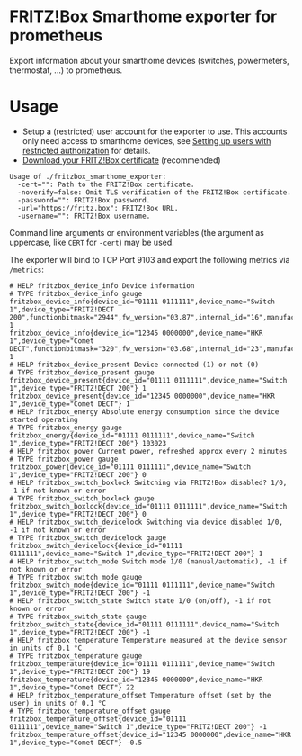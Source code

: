 # FRITZ!Box Smarthome exporter for prometheus
Export information about your smarthome devices (switches, powermeters, thermostat, ...) to prometheus.


# Usage

* Setup a (restricted) user account for the exporter to use. This accounts only need access to smarthome devices, see [Setting up users with restricted authorization](https://en.avm.de/service/fritzbox/fritzbox-5490/knowledge-base/publication/show/1522_Accessing-FRITZ-Box-from-the-home-network-with-user-accounts/) for details.
* [Download your FRITZ!Box certificate](https://en.avm.de/service/fritzbox/fritzbox-7390/knowledge-base/publication/show/1523_Downloading-your-FRITZ-Box-certificate-and-importing-it-to-your-computer/) (recommended)

```
Usage of ./fritzbox_smarthome_exporter:
  -cert="": Path to the FRITZ!Box certificate.
  -noverify=false: Omit TLS verification of the FRITZ!Box certificate.
  -password="": FRITZ!Box password.
  -url="https://fritz.box": FRITZ!Box URL.
  -username="": FRITZ!Box username.
```
Command line arguments or environment variables (the argument as uppercase, like `CERT` for `-cert`) may be used.


The exporter will bind to TCP Port 9103 and export the following metrics via `/metrics`:

```
# HELP fritzbox_device_info Device information
# TYPE fritzbox_device_info gauge
fritzbox_device_info{device_id="01111 0111111",device_name="Switch 1",device_type="FRITZ!DECT 200",functionbitmask="2944",fw_version="03.87",internal_id="16",manufacturer="AVM"} 1
fritzbox_device_info{device_id="12345 0000000",device_name="HKR 1",device_type="Comet DECT",functionbitmask="320",fw_version="03.68",internal_id="23",manufacturer="AVM"} 1
# HELP fritzbox_device_present Device connected (1) or not (0)
# TYPE fritzbox_device_present gauge
fritzbox_device_present{device_id="01111 0111111",device_name="Switch 1",device_type="FRITZ!DECT 200"} 1
fritzbox_device_present{device_id="12345 0000000",device_name="HKR 1",device_type="Comet DECT"} 1
# HELP fritzbox_energy Absolute energy consumption since the device started operating
# TYPE fritzbox_energy gauge
fritzbox_energy{device_id="01111 0111111",device_name="Switch 1",device_type="FRITZ!DECT 200"} 103023
# HELP fritzbox_power Current power, refreshed approx every 2 minutes
# TYPE fritzbox_power gauge
fritzbox_power{device_id="01111 0111111",device_name="Switch 1",device_type="FRITZ!DECT 200"} 0
# HELP fritzbox_switch_boxlock Switching via FRITZ!Box disabled? 1/0, -1 if not known or error
# TYPE fritzbox_switch_boxlock gauge
fritzbox_switch_boxlock{device_id="01111 0111111",device_name="Switch 1",device_type="FRITZ!DECT 200"} 0
# HELP fritzbox_switch_devicelock Switching via device disabled 1/0, -1 if not known or error
# TYPE fritzbox_switch_devicelock gauge
fritzbox_switch_devicelock{device_id="01111 0111111",device_name="Switch 1",device_type="FRITZ!DECT 200"} 1
# HELP fritzbox_switch_mode Switch mode 1/0 (manual/automatic), -1 if not known or error
# TYPE fritzbox_switch_mode gauge
fritzbox_switch_mode{device_id="01111 0111111",device_name="Switch 1",device_type="FRITZ!DECT 200"} -1
# HELP fritzbox_switch_state Switch state 1/0 (on/off), -1 if not known or error
# TYPE fritzbox_switch_state gauge
fritzbox_switch_state{device_id="01111 0111111",device_name="Switch 1",device_type="FRITZ!DECT 200"} -1
# HELP fritzbox_temperature Temperature measured at the device sensor in units of 0.1 °C
# TYPE fritzbox_temperature gauge
fritzbox_temperature{device_id="01111 0111111",device_name="Switch 1",device_type="FRITZ!DECT 200"} 19
fritzbox_temperature{device_id="12345 0000000",device_name="HKR 1",device_type="Comet DECT"} 22
# HELP fritzbox_temperature_offset Temperature offset (set by the user) in units of 0.1 °C
# TYPE fritzbox_temperature_offset gauge
fritzbox_temperature_offset{device_id="01111 0111111",device_name="Switch 1",device_type="FRITZ!DECT 200"} -1
fritzbox_temperature_offset{device_id="12345 0000000",device_name="HKR 1",device_type="Comet DECT"} -0.5
```
